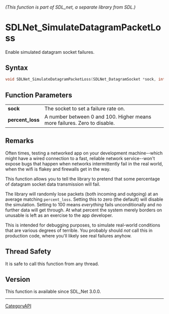###### (This function is part of SDL_net, a separate library from SDL.)
# SDLNet_SimulateDatagramPacketLoss

Enable simulated datagram socket failures.

## Syntax

```c
void SDLNet_SimulateDatagramPacketLoss(SDLNet_DatagramSocket *sock, int percent_loss);

```

## Function Parameters

|                      |                                                                          |
| -------------------- | ------------------------------------------------------------------------ |
| **sock**             | The socket to set a failure rate on.                                     |
| **percent_loss**     | A number between 0 and 100. Higher means more failures. Zero to disable. |

## Remarks

Often times, testing a networked app on your development machine--which
might have a wired connection to a fast, reliable network service--won't
expose bugs that happen when networks intermittently fail in the real
world, when the wifi is flakey and firewalls get in the way.

This function allows you to tell the library to pretend that some
percentage of datagram socket data transmission will fail.

The library will randomly lose packets (both incoming and outgoing) at an
average matching `percent_loss`. Setting this to zero (the default) will
disable the simulation. Setting to 100 means _everything_ fails
unconditionally and no further data will get through. At what percent the
system merely borders on unusable is left as an exercise to the app
developer.

This is intended for debugging purposes, to simulate real-world conditions
that are various degrees of terrible. You probably should _not_ call this
in production code, where you'll likely see real failures anyhow.

## Thread Safety

It is safe to call this function from any thread.

## Version

This function is available since SDL_Net 3.0.0.

----
[CategoryAPI](CategoryAPI)

